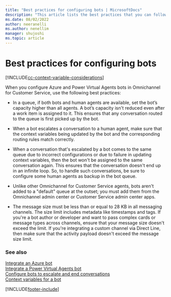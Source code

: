 ```yaml
---
title: "Best practices for configuring bots | MicrosoftDocs"
description: "This article lists the best practices that you can follow when you configure Azure and Power Virtual Agents bots in Omnichannel for Customer Service."
ms.date: 08/02/2022
author: neeranelli
ms.author: nenellim
manager: shujoshi
ms.topic: article
---
```


# Best practices for configuring bots

[!INCLUDE[cc-context-variable-considerations](../includes/cc-context-variable-considerations.md)]

When you configure Azure and Power Virtual Agents bots in Omnichannel for Customer Service, use the following best practices:

- In a queue, if both bots and human agents are available, set the bot’s capacity higher than all agents. A bot’s capacity isn't reduced even after a work item is assigned to it. This ensures that any conversation routed to the queue is first picked up by the bot.

- When a bot escalates a conversation to a human agent, make sure that the context variables being updated by the bot and the corresponding routing rules match correctly.

- When a conversation that's escalated by a bot comes to the same queue due to incorrect configurations or due to failure in updating context variables, then the bot won't be assigned to the same conversation again. This ensures that the conversation doesn't end up in an infinite loop. So, to handle such conversations, be sure to configure some human agents as backup in the bot queue.

- Unlike other Omnichannel for Customer Service agents, bots aren't added to a "default" queue at the outset; you must add them from the Omnichannel admin center or Customer Service admin center apps.  

- The message size must be less than or equal to 28 KB in all messaging channels. The size limit includes metadata like timestamps and tags. If you're a bot author or developer and want to pass complex cards or message types across channels, ensure that your message size doesn't exceed the limit. If you're integrating a custom channel via Direct Line, then make sure that the activity payload doesn't exceed the message size limit.


### See also

[Integrate an Azure bot](configure-bot-azure.md)  
[Integrate a Power Virtual Agents bot](configure-bot-virtual-agent.md)  
[Configure bots to escalate and end conversations](bot-escalate-end-conversation.md)  
[Context variables for a bot](context-variables-for-bot.md)  

[!INCLUDE[footer-include](../includes/footer-banner.md)]
